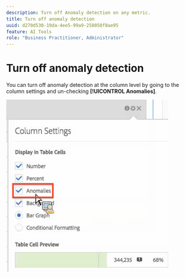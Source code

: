 ```yaml
---
description: Turn off Anomaly detection on any metric.
title: Turn off anomaly detection
uuid: d270d530-19da-4ee5-99a9-258050f8ae95
feature: AI Tools
role: "Business Practitioner, Administrator"
---
```


# Turn off anomaly detection

You can turn off anomaly detection at the column level by going to the column settings and un-checking **[!UICONTROL Anomalies]**.

![](assets/turnoff_anomalies.png)

